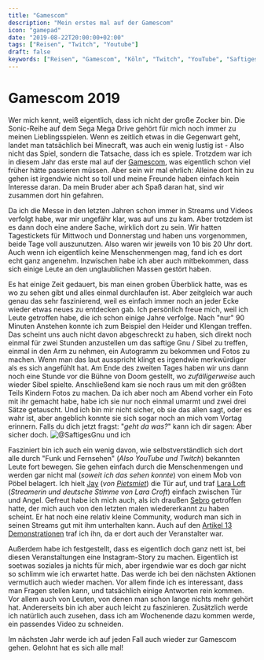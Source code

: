 ```yaml
---
title: "Gamescom"
description: "Mein erstes mal auf der Gamescom"
icon: "gamepad"
date: "2019-08-22T20:00:00+02:00"
tags: ["Reisen", "Twitch", "Youtube"]
draft: false
keywords: ["Reisen", "Gamescom", "Köln", "Twitch", "YouTube", "SaftigesGnu", "DerHeider", "Heider", "Klengan", "Pietsmiet", "Jay", "Sebro"]
---
```


Gamescom 2019
=============
Wer mich kennt, weiß eigentlich, dass ich nicht der große Zocker bin. Die Sonic-Reihe auf dem Sega Mega Drive gehört für mich noch immer zu meinen Lieblingsspielen. Wenn es zeitlich etwas in die Gegenwart geht, landet man tatsächlich bei Minecraft, was auch ein wenig lustig ist - Also nicht das Spiel, sondern die Tatsache, dass ich es spiele. Trotzdem war ich in diesem Jahr das erste mal auf der [Gamescom](https://de.wikipedia.org/wiki/Gamescom), was eigentlich schon viel früher hätte passieren müssen. Aber sein wir mal ehrlich: Alleine dort hin zu gehen ist irgendwie nicht so toll und meine Freunde haben einfach kein Interesse daran. Da mein Bruder aber ach Spaß daran hat, sind wir zusammen dort hin gefahren.

Da ich die Messe in den letzten Jahren schon immer in Streams und Videos verfolgt habe, war mir ungefähr klar, was auf uns zu kam. Aber trotzdem ist es dann doch eine andere Sache, wirklich dort zu sein. Wir hatten Tagestickets für Mittwoch und Donnerstag und haben uns vorgenommen, beide Tage voll auszunutzen. Also waren wir jeweils von 10 bis 20 Uhr dort. Auch wenn ich eigentlich keine Menschenmengen mag, fand ich es dort echt ganz angenehm. Inzwischen habe ich aber auch mitbekommen, dass sich einige Leute an den unglaublichen Massen gestört haben.

Es hat einige Zeit gedauert, bis man einen groben Überblick hatte, was es wo zu sehen gibt und alles einmal durchlaufen ist. Aber zeitgleich war auch genau das sehr faszinierend, weil es einfach immer noch an jeder Ecke wieder etwas neues zu entdecken gab. Ich persönlich freue mich, weil ich Leute getroffen habe, die ich schon einige Jahre verfolge. Nach "nur" 90 Minuten Anstehen konnte ich zum Beispiel den Heider und Klengan treffen. Das scheint uns auch nicht davon abgeschreckt zu haben, sich direkt noch einmal für zwei Stunden anzustellen um das saftige Gnu / Sibel zu treffen, einmal in den Arm zu nehmen, ein Autogramm zu bekommen und Fotos zu machen. Wenn man das laut ausspricht klingt es irgendwie merkwürdiger als es sich angefühlt hat. Am Ende des zweiten Tages haben wir uns dann noch eine Stunde vor die Bühne von Doom gestellt, wo _zufälligerweise_ auch wieder Sibel spielte. Anschließend kam sie noch raus um mit den größten Teils Kindern Fotos zu machen. Da ich aber noch am Abend vorher ein Foto mit ihr gemacht habe, habe ich sie nur noch einmal umarmt und zwei drei Sätze getauscht. Und ich bin mir nicht sicher, ob sie das allen sagt, oder es wahr ist, aber angeblich konnte sie sich sogar noch an mich vom Vortag erinnern. Falls du dich jetzt fragst: "_geht da was?_" kann ich dir sagen: Aber sicher doch. <i class="fa fa-laugh"></i>
![[@SaftigesGnu](https://twitter.com/SaftigesGnu/) und ich](/img/saftigesgnu.jpg)

Fasziniert bin ich auch ein wenig davon, wie selbstverständlich sich dort alle durch "Funk und Fernsehen" (_Also YouTube und Twitch_) bekannten Leute fort bewegen. Sie gehen einfach durch die Menschenmengen und werden gar nicht mal (_soweit ich das sehen konnte_) von einem Mob von Pöbel belagert. Ich hielt [Jay](https://twitter.com/JayPietsmiet) (_von [Pietsmiet](https://www.pietsmiet.de/)_) die Tür auf, und traf [Lara Loft](https://twitter.com/Lara_Loft) (_Streamerin und deutsche Stimme von Lara Croft_) einfach zwischen Tür und Angel. Gefreut habe ich mich auch, als ich draußen [Sebro](https://twitter.com/Sebro_twitch/) getroffen hatte, der mich auch von den letzten malen wiedererkannt zu haben scheint. Er hat noch eine relativ kleine Community, wodurch man sich in seinen Streams gut mit ihm unterhalten kann. Auch auf den [Artikel 13 Demonstrationen](/post/uploadfilter_koeln_dritte_demo/) traf ich ihn, da er dort auch der Veranstalter war.

Außerdem habe ich festgestellt, dass es eigentlich doch ganz nett ist, bei diesen Veranstaltungen eine Instagram-Story zu machen. Eigentlich ist soetwas soziales ja nichts für mich, aber irgendwie war es doch gar nicht so schlimm wie ich erwartet hatte. Das werde ich bei den nächsten Aktionen vermutlich auch wieder machen. Vor allem finde ich es interessant, dass man Fragen stellen kann, und tatsächlich einige Antworten rein kommen. Vor allem auch von Leuten, von denen man schon lange nichts mehr gehört hat. Andererseits bin ich aber auch leicht zu faszinieren. Zusätzlich werde ich natürlich auch zusehen, dass ich am Wochenende dazu kommen werde, ein passendes Video zu schneiden.

Im nächsten Jahr werde ich auf jeden Fall auch wieder zur Gamescom gehen. Gelohnt hat es sich alle mal!
